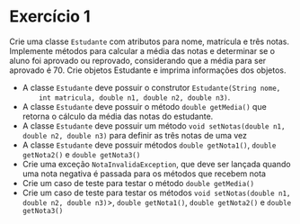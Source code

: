 <h1>Exercício 1</h1>

Crie uma classe <code>Estudante</code> com atributos para nome, matrícula e três notas.
Implemente métodos para calcular a média das notas e determinar se o aluno foi aprovado ou reprovado,
considerando que a média para ser aprovado é 70. Crie objetos Estudante e imprima informações dos objetos.
<ul>
    <li> A classe <code>Estudante</code> deve possuir o construtor <code>Estudante(String nome, 
    int matricula, double n1, double n2, double n3)</code>.</li>
    <li>A classe <code>Estudante</code> deve possuir o método <code>double getMedia()</code> 
    que retorna o cálculo da média das notas do estudante.</li>
    <li>A classe <code>Estudante</code> deve possuir um método <code>void setNotas(double n1, double n2, double n3)</code>
    para definir as três notas de uma vez</li>
    <li>A classe <code>Estudante</code> deve possuir métodos <code>double getNota1()</code>,
    <code>double getNota2()</code> e <code>double getNota3()</code></li>
    <li>Crie uma exceção <code>NotaInvalidaException</code>,
    que deve ser lançada quando uma nota negativa é passada para os métodos que recebem nota</li>
    <li>Crie um caso de teste para testar o método <code>double getMedia()</code></li>
    <li>Crie um caso de teste para testar os métodos <code>void setNotas(double n1, double n2, double n3)</code>>,
    <code>double getNota1()</code>, <code>double getNota2()</code> e <code>double getNota3()</code></li>
</ul>